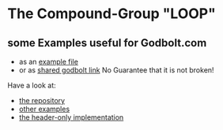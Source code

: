 # The Compound-Group "LOOP" #

## some Examples useful for Godbolt.com   ##
 - as an [example file](./ogis-loop-godbolt-example.cpp)
 - or as [shared godbolt link](https://godbolt.org/#z:OYLghAFBqd5QCxAYwPYBMCmBRdBLAF1QCcAaPECAM1QDsCBlZAQwBtMQBGAFlJvoCqAZ0wAFAB4gA5AAYppAFZdSrZrVDIApACYAQjt2kR7ZATx1KmWugDCqVgFcAtrRDaAnKSvoAMnlqYAHLOAEaYxCAA7NqkAA6oQoTmtHaOLiAAHHEJSXR%2BAcFOYRHRRpgmZnQMBMzEBKnOrh5lFcnVtQT5QaHhUTFCNXUN6VkDHV2FxX0AlEaoDsTIHFIA9CsA1AQIeELrCJjMWMTrdKwAnutUeOzrO5v7t06x7E5WNZW0J1T3mOs62jYAPIAWVEgIEgQAIgBaADiACVwaJ1j5AYDRJoZABBTFYtbrWLEcKYACODh2hEwuzWa1x%2BOQsVi0KczGQxFQmw5wCs4WYBF%2BanWDloeDJvwAkpDcToAMx4KjWTDfGyiUTArE2REAfQh4oAigJsFrJdLtDKsFcAusVWqNdrdQajZKINNrar1ZrATrAvrDVrZbLJf6zbKfOLAtgA2atVqwxGY1GZTGgRCACrYeEJ7Gy7zy6XY%2BmM5ms9mc9ZoYUEIWxADutXQu2o7Kc6xkZdoIWIgKo8MwsUwZg%2BQmhnGmpvNSv8vxtHu1gVT4uB2AYOtEEAIZ37pHWADdaoFmK9t0TYkJtwA6S%2Bu9Y3293%2B8P%2B%2BaACsNlxN5ox3Xm9%2Be%2BIB9eP4ZUhVtNBlXRd33Q9fjAmx1hPIQwIgv8AMwAwDG3RMYwANSxLUsXhWEVy1MdswLDYGSZFk2Q5Ihy3meh1nQVAa1oOtiAbdYm1QFsOy7Hs%2BwHXJaGHTgyxkUicTNC0pzdW1PS1edF2XLVIUBAB1QIIH8LBxFTH9tx0zBxGwqCj3WPju17ftB2SM91kvc9rz%2BV930uEguKMvSf1uRUTLMmDgIszsrME2y6EQ8DfN00z/2g6FoSA7BQKix8bxfN9sUfHC8IIoiY0k8d5SYycAnQdYYwZRwhGeBxqRpBrGqa5qWtaukKMZdZqNLOi6t%2BDd%2By%2BSDiFoaD1jUcqiScVAd1%2BNARIIIraGQRwsCAmwBswLUCGIZhCEiyNs2k0rp3dO0vUhbAbB8VMAE1RGwCA/1G15nLS96Ps%2Bu8MrczaXt%2BAZ0BAEAppmrb5oGWCsBWzantqf6xxlbBgc2/MpJlcoRDR/FmF2f4320bRyzUWhUCrLB%2BVMH5Nh81BvmYYb/tIdr7juFhPnYQ4y0JVAQheXYa0IBAhREvBgDKxnoIgIRJPxaEwOSxJxcwdAVmFJWyoonjYlqHY6HHGSrRnc7VKum77se57oNdfxFrI9HcyobGNmYRlznWYA8Fmz5NrLVhUFQJkvOGvBmD5tCjonS1%2Bp/dAtX9wPtL8/St2C/jrKEocLyvL7c/S1ysrk2cvSUpcVwENcvJTzBt2NhSHT9Z1ZjT0KbOE%2BzHx%2Bwu86fENoy1XD8MI4jCvI9YE9idY%2BdQZAAGtoTGflXkYyyBLbodoTMV5EMjw3fgniBV4z8KROzpye4v3Ou6xG867nBcy9XCA74us27oew%2BQrXzO7Oby/voLjff%2Bt8zr1x9I6Y0kIXTbiPmFdumE%2B5JgHrlYeBVnbjwDpPaec8F7vEwMvKssD152U3ngbe6xBZbGisZaEf5Q7h3opWfwwAWYOFrPWHe6M94WWgnHCeWo2FJxigFGBX9j7wIcjnYBLlMpAJfopB%2BKkK7P1AdqS61136PSIT/CKzcvKxVQtuTugDpEt2/ifeyWFkFD3yiRdBE8p7%2BxwYvfBbwzHiI3lvKkFChbUPELQ3WYcbgVnoMwlmzFWLsQbAbE6PDXh8MwVqCJtAhHGQMdBUR6c4FZ0keff%2B18QHyXvspFcalNIqKKa/DRFtP5ZOIbowyfl0nmSfCY0x7jsl2QQTKWUOUbEj2dptC0IsNYq3LAgWo6xxR%2BSQriIZSoRliwlkIBAJAqzTN0rM%2B2O5UB4HKiyHaeBxBahEAQLUNZ46YIgMxBwDCABUBBgAE)
    No Guarantee that it is not broken!

Have a look at:
- [the repository](https://github.com/F-Haferkorn/ogis-modern-cxx-future-cpp/)
- [other examples](../ogis-cpp-loop.examples)
- [the header-only implementation](../ogis-cpp-loop/include)

